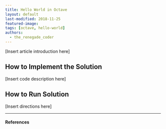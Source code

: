 ```yaml
---
title: Hello World in Octave
layout: default
last-modified: 2018-11-25
featured-image:
tags: [octave, hello-world]
authors:
  - the_renegade_coder
---
```


[Insert article introduction here]

## How to Implement the Solution

[Insert code description here]

## How to Run Solution

[Insert directions here]

---

#### References

[^1]: [some IEEE reference]
